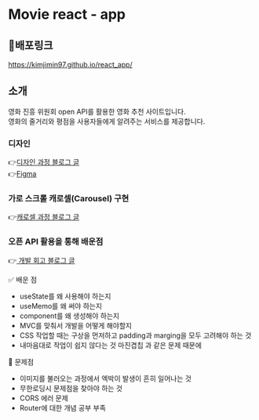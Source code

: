 # Movie react - app

## 🔗배포링크
https://kimjimin97.github.io/react_app/

## 소개
영화 진흥 위원회 open API를 활용한 영화 추천 사이트입니다.
<br/>영화의 줄거리와 평점을 사용자들에게 알려주는 서비스를 제공합니다.


### 디자인
👉<a href="https://velog.io/@kkmn972/%EC%B2%AB-%EB%94%94%EC%9E%90%EC%9D%B8-%ED%88%B4-%EB%8F%84%EC%A0%84%EA%B8%B0">디자인 과정 블로그 글</a>
<br/>👉<a href="https://www.figma.com/file/CgZERbJDg4HmXhV5xje8qY/Untitled?node-id=0%3A1">Figma </a>


### 가로 스크롤 캐로셀(Carousel) 구현
👉<a href="https://velog.io/@kkmn972/React-%EA%B0%80%EB%A1%9C-%EC%8A%A4%ED%81%AC%EB%A1%A4-%EC%BA%90%EB%A1%9C%EC%85%80Carousel-%EA%B5%AC%ED%98%84">캐로셀 과정 블로그 글</a>

### 오픈 API 활용을 통해 배운점
👉<a href="https://velog.io/@kkmn972/React-%EC%98%81%ED%99%94-%EC%86%8C%EA%B0%9C-%EC%82%AC%EC%9D%B4%ED%8A%B8-%EC%99%84%EC%84%B1"> 개발 회고 블로그 글</a>

✅ 배운 점
- useState를 왜 사용해야 하는지
- useMemo를 왜 써야 하는지
- component를 왜 생성해야 하는지
- MVC를 맞춰서 개발을 어떻게 해야할지
- CSS 작업할 때는 구상을 먼저하고 padding과 marging을 모두 고려해야 하는 것
- 내마음대로 작업이 쉽지 않다는 것 마진겹칩 과 같은 문제 때문에


🤔 문제점
- 이미지를 불러오는 과정에서 엑박이 발생이 흔히 일어나는 것
- 무한로딩시 문제점을 찾아야 하는 것
- CORS 에러 문제
- Router에 대한 개념 공부 부족


